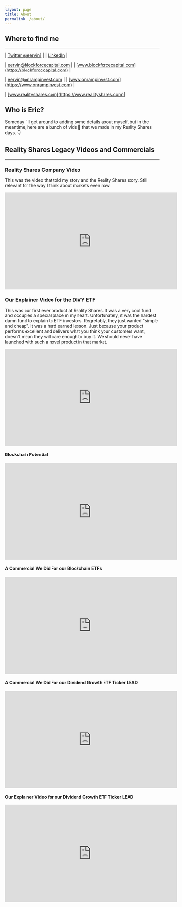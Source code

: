 ```yaml
---
layout: page
title: About
permalink: /about/
---
```


## Where to find me

---

| [Twitter @eervin1](https://twitter.com/eervin1) |
| [LinkedIn](https://www.linkedin.com/in/eric-ervin/) |

| [eervin@blockforcecapital.com](mailto:eervin@blockforcecapital.com) |
| [www.blockforcecapital.com](https://blockforcecapital.com) |

| [eervin@onrampinvest.com](mailto:eervin@onrampinvest.com) |
| [www.onrampinvest.com](https://www.onrampinvest.com) |

| [www.realityshares.com](https://www.realityshares.com)|

## Who is Eric?

Someday I'll get around to adding some details about myself, but in the meantime, here are a bunch of vids :vhs: that we made in my Reality Shares days. :point_down:

## Reality Shares Legacy Videos and Commercials

---

### Reality Shares Company Video

This was the video that told my story and the Reality Shares story. Still relevant for the way I think about markets even now.

<iframe width="560" height="315" src="https://www.youtube.com/embed/W4oq917XNuA" frameborder="0" allow="accelerometer; autoplay; encrypted-media; gyroscope; picture-in-picture" allowfullscreen></iframe>

### Our Explainer Video for the DIVY ETF

This was our first ever product at Reality Shares.  It was a very cool fund and occupies a special place in my heart. Unfortunately, it was the hardest damn fund to explain to ETF investors. Regretably, they just wanted "simple and cheap". It was a hard earned lesson. Just because your product performs excellent and delivers what you think your customers want, doesn't mean they will care enough to buy it. We should never have launched with such a novel product in that market.

<iframe width="560" height="315" src="https://www.youtube.com/embed/3PntZE5bO_c" frameborder="0" allow="accelerometer; autoplay; encrypted-media; gyroscope; picture-in-picture" allowfullscreen></iframe>

#### Blockchain Potential

<iframe width="560" height="315" src="https://www.youtube.com/embed/q3qhHoK3Idg" frameborder="0" allow="accelerometer; autoplay; encrypted-media; gyroscope; picture-in-picture" allowfullscreen></iframe>

#### A Commercial We Did For our Blockchain ETFs

<iframe width="560" height="315" src="https://www.youtube.com/embed/W4oq917XNuA" frameborder="0" allow="accelerometer; autoplay; encrypted-media; gyroscope; picture-in-picture" allowfullscreen></iframe>

#### A Commercial We Did For our Dividend Growth ETF Ticker LEAD

<iframe width="560" height="315" src="https://www.youtube.com/embed/ToYRNBn08iA" frameborder="0" allow="accelerometer; autoplay; encrypted-media; gyroscope; picture-in-picture" allowfullscreen></iframe>

#### Our Explainer Video for our Dividend Growth ETF Ticker LEAD

<iframe width="560" height="315" src="https://www.youtube.com/embed/nMCuvdt-bbA" frameborder="0" allow="accelerometer; autoplay; encrypted-media; gyroscope; picture-in-picture" allowfullscreen></iframe>
